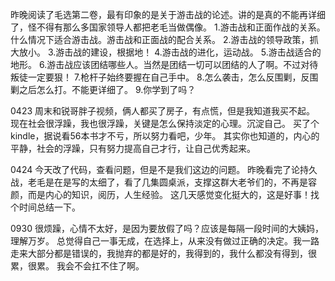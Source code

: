 昨晚阅读了毛选第二卷，最有印象的是关于游击战的论述。讲的是真的不能再详细了，怪不得有那么多国家领导人都把老毛当做偶像。
1.游击战和正面作战的关系。什么情况下适合游击战。游击战和正面战的配合关系。
2.游击战的领导政策，抓大放小。
3.游击战的建设，根据地！
4.游击战的进化，运动战。
5.游击战适合的地形。
6.游击战应该团结哪些人。当然是团结一切可以团结的人了啊。不过对待叛徒一定要狠！
7.枪杆子始终要握在自己手中。
8.怎么袭击，怎么反围剿，反围剿之后怎么打。不能更详细了。
9.你学到了吗？

0423
周末和锐哥胖子视频，俩人都买了房子，有点慌，但是我知道我买不起。
现在社会很浮躁，我也很浮躁，关键是怎么保持淡定的心理。沉淀自己。
买了个kindle，据说看56本书才不亏，所以努力看吧，少年。
其实你也知道的，内心的平静，社会的浮躁，只有努力提高自己才行，让自己优秀起来。

0424
今天改了代码，查看问题，但是不是我们这边的问题。
昨晚看完了论持久战，老毛是在是写的太细了，看了几集圆桌派，支撑这群大老爷们的，不再是容颜，而是内心的知识，阅历，人生经验。
这几天感觉变化挺大的，这是好事！找个时间总结一下。

0930
很烦躁，心情不太好，是因为要放假了吗？应该是每隔一段时间的大姨妈，理解万岁。
总觉得自己一事无成，在选择上，从来没有做过正确的决定。我一路走来大部分都是错误的，我抛弃的都是好的，我得到的，我什么都没有得到，很累，很累。
我会不会扛不住了啊。
